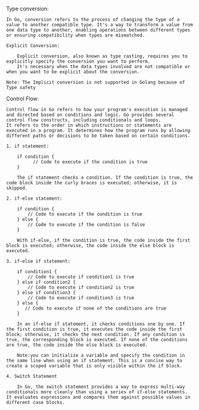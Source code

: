 Type conversion:

    In Go, conversion refers to the process of changing the type of a value to another compatible type. It's a way to transform a value from one data type to another, enabling operations between different types or ensuring compatibility when types are mismatched.

    Explicit Conversion:

        Explicit conversion, also known as type casting, requires you to explicitly specify the conversion you want to perform.
        It's necessary when the data types involved are not compatible or when you want to be explicit about the conversion.

    Note: The Implicit conversion is not supported in Golang because of Type safety


Control Flow:


    Control flow in Go refers to how your program's execution is managed and directed based on conditions and logic. Go provides several control flow constructs, including conditionals and loops.
    It refers to the order in which instructions or statements are executed in a program. It determines how the program runs by allowing different paths or decisions to be taken based on certain conditions.

    1. if statement:

        if condition {
              // Code to execute if the condition is true
        }

        The if statement checks a condition. If the condition is true, the code block inside the curly braces is executed; otherwise, it is skipped.

    2. if-else statement:

        if condition {
            // Code to execute if the condition is true
        } else {
            // Code to execute if the condition is false
        }

        With if-else, if the condition is true, the code inside the first block is executed; otherwise, the code inside the else block is executed.

    3. if-else if statement:

        if condition1 {
            // Code to execute if condition1 is true
        } else if condition2 {
            // Code to execute if condition2 is true
        } else if condition3 {
            // Code to execute if condition3 is true
        } else {
           // Code to execute if none of the conditions are true
        }

        In an if-else if statement, it checks conditions one by one. If the first condition is true, it executes the code inside the first block; otherwise, it checks the next condition. If any condition is true, the corresponding block is executed. If none of the conditions are true, the code inside the else block is executed.

        Note:you can initialize a variable and specify the condition in the same line when using an if statement. This is a concise way to create a scoped variable that is only visible within the if block.

    4. Switch Statement

        In Go, the switch statement provides a way to express multi-way conditionals more cleanly than using a series of if-else statements. It evaluates expressions and compares them against possible values in different case blocks. 